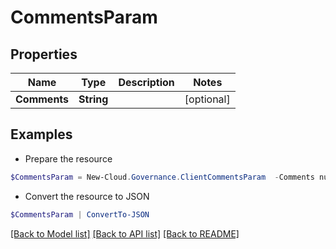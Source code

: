 # CommentsParam
## Properties

Name | Type | Description | Notes
------------ | ------------- | ------------- | -------------
**Comments** | **String** |  | [optional] 

## Examples

- Prepare the resource
```powershell
$CommentsParam = New-Cloud.Governance.ClientCommentsParam  -Comments null
```

- Convert the resource to JSON
```powershell
$CommentsParam | ConvertTo-JSON
```

[[Back to Model list]](../README.md#documentation-for-models) [[Back to API list]](../README.md#documentation-for-api-endpoints) [[Back to README]](../README.md)

